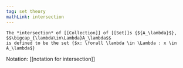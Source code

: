 ```yaml
---
tag: set theory
mathLink: intersection
---
```

```ad-def
The *intersection* of [[Collection]] of [[Set]]s {${A_\lambda}$}, 
$$\bigcap_{\lambda\in\Lambda}A_\lambda$$
is defined to be the set {$x: \forall \lambda \in \Lambda : x \in A_\lambda$}
```

Notation: [[notation for intersection]]
